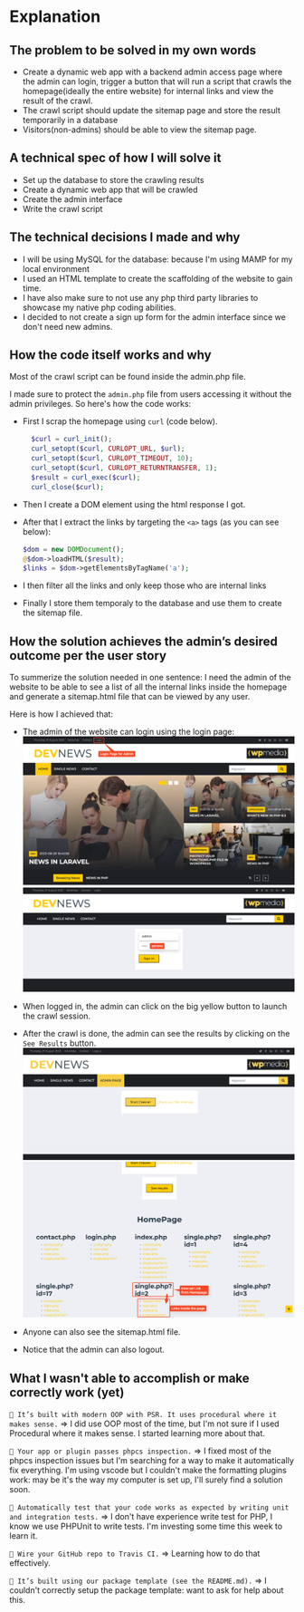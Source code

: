 # Explanation

## **The problem to be solved in my own words**

- Create a dynamic web app with a backend admin access page
  where the admin can login, trigger a button that will
  run a script that crawls the homepage(ideally the entire website)
  for internal links and view the result of the crawl.
- The crawl script should update the sitemap page
  and store the result temporarily in a database
- Visitors(non-admins) should be able to view the sitemap page.

## **A technical spec of how I will solve it**

- Set up the database to store the crawling results
- Create a dynamic web app that will be crawled
- Create the admin interface
- Write the crawl script

## **The technical decisions I made and why**

- I will be using MySQL for the database: because I'm using MAMP for my local environment
- I used an HTML template to create the scaffolding of the website to gain time.
- I have also make sure to not use any php third party libraries to showcase my native php coding abilities.
- I decided to not create a sign up form for the admin interface since we don't need new admins.

## **How the code itself works and why**

Most of the crawl script can be found inside the admin.php file.

I made sure to protect the `admin.php` file from users accessing it without the admin privileges.
So here's how the code works:

- First I scrap the homepage using `curl` (code below).

  ```php
    $curl = curl_init();
    curl_setopt($curl, CURLOPT_URL, $url);
    curl_setopt($curl, CURLOPT_TIMEOUT, 10);
    curl_setopt($curl, CURLOPT_RETURNTRANSFER, 1);
    $result = curl_exec($curl);
    curl_close($curl);
  ```

- Then I create a DOM element using the html response I got.
- After that I extract the links by targeting the `<a>` tags (as you can see below):

  ```php
  $dom = new DOMDocument();
  @$dom->loadHTML($result);
  $links = $dom->getElementsByTagName('a');
  ```

- I then filter all the links and only keep those who are internal links
- Finally I store them temporaly to the database and use them to create the sitemap file.

## **How the solution achieves the admin’s desired outcome per the user story**

To summerize the solution needed in one sentence: I need the admin of the website to be able to see a list of all the internal links inside the homepage and generate a sitemap.html file that can be viewed by any user.

Here is how I achieved that:

- The admin of the website can login using the login page:
  ![Login Page](./screenshots/Homepage%20-%20login.png)
  ![Login Creds](./screenshots/Login%20page.png)

- When logged in, the admin can click on the big yellow button to launch the crawl session.
- After the crawl is done, the admin can see the results by clicking on the `See Results` button.
  ![Launch Crawl](./screenshots/AdminPage%20Before%20Crawl.png)
  ![Launch Crawl](./screenshots/Admin%20page%20-%20After%20Crawl.png)

- Anyone can also see the sitemap.html file.

- Notice that the admin can also logout.

## What I wasn't able to accomplish or make correctly work (yet)

`🔻 It’s built with modern OOP with PSR. It uses procedural where it makes sense.` =>
I did use OOP most of the time, but I'm not sure if I used Procedural where it makes sense. I started learning more about that.

`🔻 Your app or plugin passes phpcs inspection.` =>
I fixed most of the phpcs inspection issues but I'm searching for a way to make it automatically fix everything. I'm using vscode but I couldn't make the formatting plugins work: may be it's the way my computer is set up, I'll surely find a solution soon.

`🔻 Automatically test that your code works as expected by writing unit and integration tests.` =>
I don't have experience write test for PHP, I know we use PHPUnit to write tests. I'm investing some time this week to learn it.

`🔻 Wire your GitHub repo to Travis CI.` =>
Learning how to do that effectively.

`🔻 It’s built using our package template (see the README.md).` =>
I couldn't correctly setup the package template: want to ask for help about this.

